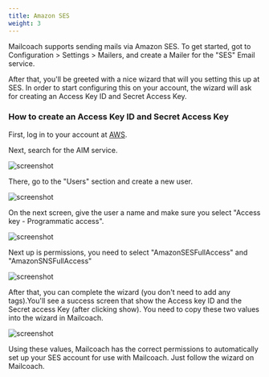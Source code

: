 ```yaml
---
title: Amazon SES
weight: 3
---
```


Mailcoach supports sending mails via Amazon SES. To get started, got to Configuration > Settings > Mailers, and create a Mailer for the "SES" Email service.

After that, you'll be greeted with a nice wizard that will you setting this up at SES. In order to start configuring this on your account, the wizard will ask for creating an Access Key ID and Secret Access Key.

### How to create an Access Key ID and Secret Access Key

First, log in to your account at [AWS](https://aws.amazon.com).

Next, search for the AIM service.

![screenshot](/images/docs/self-hosted/v6/ses/iam.jpg)

There, go to the "Users" section and create a new user.

![screenshot](/images/docs/self-hosted/v6/ses/create-user.jpg)

On the next screen, give the user a name and make sure you select "Access key - Programmatic access".

![screenshot](/images/docs/self-hosted/v6/ses/creating-user.jpg)

Next up is permissions, you need to select "AmazonSESFullAccess" and "AmazonSNSFullAccess"

![screenshot](/images/docs/self-hosted/v6/ses/permissions.jpg)

After that, you can complete the wizard (you don't need to add any tags).You'll see a success screen that show the Access key ID and the Secret access Key (after clicking show). You need to copy these two values into the wizard in Mailcoach.

![screenshot](/images/docs/self-hosted/v6/ses/confirmation.jpg)

Using these values, Mailcoach has the correct permissions to automatically set up your SES account for use with Mailcoach. Just follow the wizard on Mailcoach.

